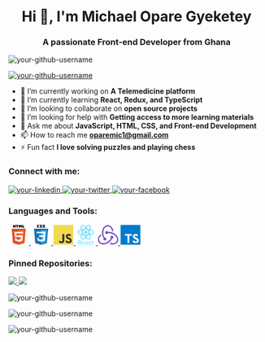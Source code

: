 <!-- GitHub Profile README Template -->

<!-- Header Section -->
<h1 align="center">Hi 👋, I'm Michael Opare Gyeketey</h1>
<h3 align="center">A passionate Front-end Developer from Ghana</h3>

<!-- About Me Section -->
<p align="left">
  <img src="https://komarev.com/ghpvc/?username=your-github-username&label=Profile%20views&color=0e75b6&style=flat" alt="your-github-username" />
</p>

<p align="left">
  <a href="https://github.com/ryo-ma/github-profile-trophy">
    <img src="https://github-profile-trophy.vercel.app/?username=your-github-username" alt="your-github-username" />
  </a>
</p>

- 🔭 I’m currently working on **A Telemedicine platform**
- 🌱 I’m currently learning **React, Redux, and TypeScript**
- 👯 I’m looking to collaborate on **open source projects**
- 🤝 I’m looking for help with **Getting access to more learning materials**
- 💬 Ask me about **JavaScript, HTML, CSS, and Front-end Development**
- 📫 How to reach me **oparemic1@gmail.com**
- ⚡ Fun fact **I love solving puzzles and playing chess**

<!-- Connect with me Section -->
<h3 align="left">Connect with me:</h3>
<p align="left">
  <a href="https://linkedin.com/in/your-linkedin" target="blank">
    <img align="center" src="https://cdn.jsdelivr.net/npm/simple-icons@3.0.1/icons/linkedin.svg" alt="your-linkedin" height="30" width="40" />
  </a>
  <a href="https://twitter.com/your-twitter" target="blank">
    <img align="center" src="https://cdn.jsdelivr.net/npm/simple-icons@3.0.1/icons/twitter.svg" alt="your-twitter" height="30" width="40" />
  </a>
  <a href="https://fb.com/your-facebook" target="blank">
    <img align="center" src="https://cdn.jsdelivr.net/npm/simple-icons@3.0.1/icons/facebook.svg" alt="your-facebook" height="30" width="40" />
  </a>
</p>

<!-- Languages and Tools Section -->
<h3 align="left">Languages and Tools:</h3>
<p align="left">
  <a href="https://www.w3.org/html/" target="_blank">
    <img src="https://raw.githubusercontent.com/devicons/devicon/master/icons/html5/html5-original-wordmark.svg" alt="html5" width="40" height="40" />
  </a>
  <a href="https://www.w3schools.com/css/" target="_blank">
    <img src="https://raw.githubusercontent.com/devicons/devicon/master/icons/css3/css3-original-wordmark.svg" alt="css3" width="40" height="40" />
  </a>
  <a href="https://www.javascript.com/" target="_blank">
    <img src="https://raw.githubusercontent.com/devicons/devicon/master/icons/javascript/javascript-original.svg" alt="javascript" width="40" height="40" />
  </a>
  <a href="https://reactjs.org/" target="_blank">
    <img src="https://raw.githubusercontent.com/devicons/devicon/master/icons/react/react-original-wordmark.svg" alt="react" width="40" height="40" />
  </a>
  <a href="https://redux.js.org" target="_blank">
    <img src="https://raw.githubusercontent.com/devicons/devicon/master/icons/redux/redux-original.svg" alt="redux" width="40" height="40" />
  </a>
  <a href="https://www.typescriptlang.org/" target="_blank">
    <img src="https://raw.githubusercontent.com/devicons/devicon/master/icons/typescript/typescript-original.svg" alt="typescript" width="40" height="40" />
  </a>
</p>

<!-- Pinned Repositories Section -->
<h3 align="left">Pinned Repositories:</h3>
<p align="left">
  <a href="https://github.com/your-github-username/repository-name">
    <img src="https://github-readme-stats.vercel.app/api/pin/?username=your-github-username&repo=repository-name" />
  </a>
  <a href="https://github.com/your-github-username/repository-name">
    <img src="https://github-readme-stats.vercel.app/api/pin/?username=your-github-username&repo=repository-name" />
  </a>
</p>

<!-- GitHub Stats Section -->
<p align="left">
  <img src="https://github-readme-stats.vercel.app/api?username=your-github-username&show_icons=true&locale=en" alt="your-github-username" />
</p>
<p align="left">
  <img src="https://github-readme-streak-stats.herokuapp.com/?user=your-github-username" alt="your-github-username" />
</p>
<p align="left">
  <img src="https://github-readme-stats.vercel.app/api/top-langs?username=your-github-username&show_icons=true&locale=en&layout=compact" alt="your-github-username" />
</p>
